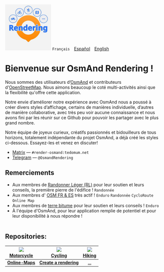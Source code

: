<img src="https://github.com/OsmAnd-Rendering/.github/blob/main/profile/OsmAnd-Rendering.jpg" width="150" />  `Français`&emsp;[Español](https://github.com/OsmAnd-Rendering/.github/blob/main/profile/README_ES.md)&emsp;[English](https://github.com/OsmAnd-Rendering/.github/blob/main/profile/README_EN.md)<br>


# Bienvenue sur OsmAnd Rendering ! 



Nous sommes des utilisateurs d’[OsmAnd](https://osmand.net/) et contributeurs d'[OpenStreetMap](https://www.openstreetmap.org/). Nous aimons beaucoup le coté multi-activités ainsi que la flexibilité qu'offre cette application.

Notre envie d’améliorer notre expérience avec OsmAnd nous a poussé à créer divers styles d’affichage, certains de manières individuelle, d’autres de manière collaborative, avec très peu voir aucune connaissance et nous avons fini par les réunir sur ce Github pour pouvoir les partager avec le plus grand nombre.

Notre équipe de joyeux curieux, créatifs passionnés et bidouilleurs de tous horizons, totalement indépendante du projet OsmAnd, a déjà créé les styles ci-dessous.
Essayez-les et venez en discuter!

- [Matrix](https://matrix.to/#/#render-osmand:tedomum.net) — `#render-osmand:tedomum.net`
- [Telegram](https://t.me/OsmandRendering) — `@OsmandRendering`


## Remerciements
- Aux membres de [Randonner Léger (RL)](https://www.randonner-leger.org/) pour leur soutien et leurs conseils, la première pierre de l'édifice ! `Randonnée`
- Aux membres d' [OSM FR & ES](https://www.openstreetmap.org/) très actif ! `Enduro` `Randonnée` `CycloRoute` `Online Map`
- Aux membres de [terre bitume](https://www.terre-bitume.org/) pour leur soutien et leurs conseils ! `Enduro`
- À l'équipe d'OsmAnd, pour leur application remplie de potentiel et pour leur disponibilité à nous répondre !
<br><br>

## Repositories:
| [<img src="https://raw.githubusercontent.com/osmandapp/OsmAnd-resources/dfeb72b4bce364e680a0316bbec196f347c7d875/icons/svg/special/enduro_motorcycle.svg" width="40" >](https://github.com/OsmAnd-Rendering/Motorcycle)<br> [Motorcycle](https://github.com/OsmAnd-Rendering/Motorcycle) | [<img src="https://raw.githubusercontent.com/osmandapp/OsmAnd-resources/49246831463629494c8a65d1c2b906480d9fb19f/icons/svg/special/bicycle.svg" width="40" >](https://github.com/OsmAnd-Rendering/Cycling)<br> [Cycling](https://github.com/OsmAnd-Rendering/Cycling) | [<img src="https://raw.githubusercontent.com/osmandapp/OsmAnd-resources/197f4b7c42b224b9d8b01813693b0f5de9b5ddd3/icons/svg/special/trekking.svg" width="40" >](https://github.com/OsmAnd-Rendering/Hiking)<br> [Hiking](https://github.com/OsmAnd-Rendering/Hiking) |
|:---:|:---:|:---:|
| **[Online-Maps](https://github.com/OsmAnd-Rendering/Online-Maps)** | **[Create a rendering](https://github.com/OsmAnd-Rendering/How-to-create-a-rendering)** | [...](https://giphy.com/gifs/MwOuiiTfWfWgM) |
